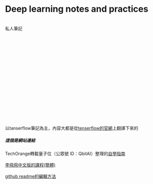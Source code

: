 # Deep learning notes and practices
 <br />
私人筆記
 <br />

 <br />
 <br />

 <br />
 <br />

 <br /><br />

 <br /><br />

 <br /><br />

 <br />

 <br /> <br />

















以tanserflow筆記為主，內容大都是從[tenserflow的官網](https://www.tensorflow.org)上翻譯下來的 <br />

##### 這個是網站連結
TechOrange轉載量子位（公眾號 ID：QbitAI）整理的[自學指南](https://buzzorange.com/techorange/2017/08/21/the-best-ai-lesson/)<br />
<br />
[李飛飛中文版的課程(簡體)](http://study.163.com/course/introduction.htm?courseId=1003223001)<br />
<br />
[github readme的編輯方法](https://help.github.com/articles/basic-writing-and-formatting-syntax/)<br />


